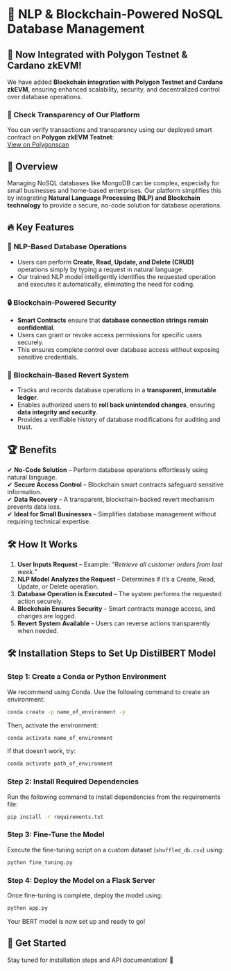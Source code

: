 # 🚀 NLP & Blockchain-Powered NoSQL Database Management

## 🔷 Now Integrated with Polygon Testnet & Cardano zkEVM!
We have added **Blockchain integration with Polygon Testnet and Cardano zkEVM**, ensuring enhanced scalability, security, and decentralized control over database operations.

### 🔗 Check Transparency of Our Platform
You can verify transactions and transparency using our deployed smart contract on **Polygon zkEVM Testnet**:  
[View on Polygonscan](https://cardona-zkevm.polygonscan.com/address/0x37D31345F164Ab170B19bc35225Abc98Ce30b46A)

## 📌 Overview
Managing NoSQL databases like MongoDB can be complex, especially for small businesses and home-based enterprises. Our platform simplifies this by integrating **Natural Language Processing (NLP) and Blockchain technology** to provide a secure, no-code solution for database operations.

## 🔥 Key Features
### 🤖 **NLP-Based Database Operations**
- Users can perform **Create, Read, Update, and Delete (CRUD)** operations simply by typing a request in natural language.
- Our trained NLP model intelligently identifies the requested operation and executes it automatically, eliminating the need for coding.

### 🔒 **Blockchain-Powered Security**
- **Smart Contracts** ensure that **database connection strings remain confidential**.
- Users can grant or revoke access permissions for specific users securely.
- This ensures complete control over database access without exposing sensitive credentials.

### 🔄 **Blockchain-Based Revert System**
- Tracks and records database operations in a **transparent, immutable ledger**.
- Enables authorized users to **roll back unintended changes**, ensuring **data integrity and security**.
- Provides a verifiable history of database modifications for auditing and trust.

## 🏆 Benefits
✔ **No-Code Solution** – Perform database operations effortlessly using natural language.  
✔ **Secure Access Control** – Blockchain smart contracts safeguard sensitive information.  
✔ **Data Recovery** – A transparent, blockchain-backed revert mechanism prevents data loss.  
✔ **Ideal for Small Businesses** – Simplifies database management without requiring technical expertise.  

## 🛠️ How It Works
1. **User Inputs Request** – Example: *"Retrieve all customer orders from last week."*
2. **NLP Model Analyzes the Request** – Determines if it’s a Create, Read, Update, or Delete operation.
3. **Database Operation is Executed** – The system performs the requested action securely.
4. **Blockchain Ensures Security** – Smart contracts manage access, and changes are logged.
5. **Revert System Available** – Users can reverse actions transparently when needed.

## 🛠️ Installation Steps to Set Up DistilBERT Model

### Step 1: Create a Conda or Python Environment
We recommend using Conda. Use the following command to create an environment:
```sh
conda create -p name_of_environment -y
```
Then, activate the environment:
```sh
conda activate name_of_environment
```
If that doesn’t work, try:
```sh
conda activate path_of_environment
```

### Step 2: Install Required Dependencies
Run the following command to install dependencies from the requirements file:
```sh
pip install -r requirements.txt
```

### Step 3: Fine-Tune the Model
Execute the fine-tuning script on a custom dataset (`shuffled_db.csv`) using:
```sh
python fine_tuning.py
```

### Step 4: Deploy the Model on a Flask Server
Once fine-tuning is complete, deploy the model using:
```sh
python app.py
```

Your BERT model is now set up and ready to go!

## 📢 Get Started
Stay tuned for installation steps and API documentation! 🚀



